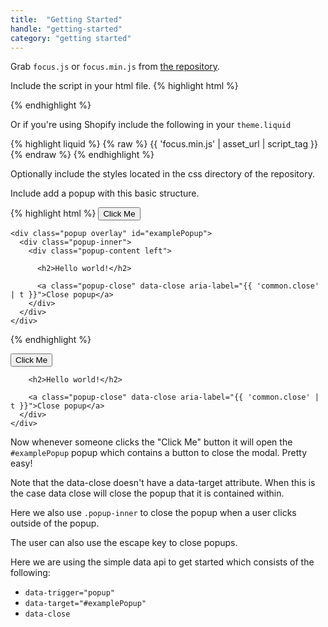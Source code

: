 ```yaml
---
title:  "Getting Started"
handle: "getting-started"
category: "getting started"
---
```


Grab `focus.js` or `focus.min.js` from [the repository](https://github.com/Elkfox/Focus).

Include the script in your html file.
{% highlight html %}
<script src="<path_to_javascript_files>/focus.min.js"></script>
{% endhighlight %}

Or if you're using Shopify include the following in your `theme.liquid`

{% highlight liquid %}
{% raw %}
{{ 'focus.min.js' | asset_url | script_tag }}
{% endraw %}
{% endhighlight %}

Optionally include the styles located in the css directory of the repository.

Include add a popup with this basic structure.

{% highlight html %}
  <button data-trigger="popup" data-target="#examplePopup">Click Me</button>

    <div class="popup overlay" id="examplePopup">
      <div class="popup-inner">
        <div class="popup-content left">

          <h2>Hello world!</h2>

          <a class="popup-close" data-close aria-label="{{ 'common.close' | t }}">Close popup</a>
        </div>
      </div>
    </div>

{% endhighlight %}

  <button data-trigger="popup" data-target="#examplePopup">Click Me</button>

  <div class="popup overlay" id="examplePopup">
    <div class="popup-inner">
      <div class="popup-content left">

        <h2>Hello world!</h2>

        <a class="popup-close" data-close aria-label="{{ 'common.close' | t }}">Close popup</a>
      </div>
    </div>
  </div>

  Now whenever someone clicks the "Click Me" button it will open the `#examplePopup` popup which
  contains a button to close the modal. Pretty easy!

  Note that the data-close doesn't have a data-target attribute. When this is the case data close will close the popup that it is contained within.

  Here we also use `.popup-inner` to close the popup when a user clicks outside of the popup.

  The user can also use the escape key to close popups.

  Here we are using the simple data api to get started which consists of the following:
  * `data-trigger="popup"`
  * `data-target="#examplePopup"`
  * `data-close`

  

